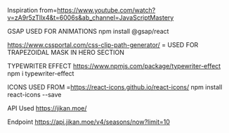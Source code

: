 Inspiration from=https://www.youtube.com/watch?v=zA9r5zTllx4&t=6006s&ab_channel=JavaScriptMastery

GSAP USED FOR ANIMATIONS
npm install @gsap/react


https://www.cssportal.com/css-clip-path-generator/  = USED FOR TRAPEZOIDAL MASK IN HERO SECTION


TYPEWRITER EFFECT
https://www.npmjs.com/package/typewriter-effect
npm i typewriter-effect

ICONS USED FROM =https://react-icons.github.io/react-icons/
npm install react-icons --save

API Used
https://jikan.moe/

Endpoint
https://api.jikan.moe/v4/seasons/now?limit=10